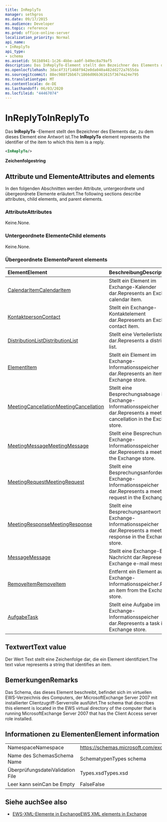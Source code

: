 ```yaml
---
title: InReplyTo
manager: sethgros
ms.date: 09/17/2015
ms.audience: Developer
ms.topic: reference
ms.prod: office-online-server
localization_priority: Normal
api_name:
- InReplyTo
api_type:
- schema
ms.assetid: 561b8941-1c26-4bbe-aa0f-b49ec8a79af5
description: Das InReplyTo-Element stellt den Bezeichner des Elements dar, zu dem dieses Element eine Antwort ist.
ms.openlocfilehash: 3dac4f31f1468f942e0da040a482dd272a7655da
ms.sourcegitcommit: 88ec988f2bb67c1866d06b361615f3674a24e795
ms.translationtype: MT
ms.contentlocale: de-DE
ms.lasthandoff: 06/03/2020
ms.locfileid: "44467074"
---
```

# <a name="inreplyto"></a><span data-ttu-id="e93dc-103">InReplyTo</span><span class="sxs-lookup"><span data-stu-id="e93dc-103">InReplyTo</span></span>

<span data-ttu-id="e93dc-104">Das **InReplyTo** -Element stellt den Bezeichner des Elements dar, zu dem dieses Element eine Antwort ist.</span><span class="sxs-lookup"><span data-stu-id="e93dc-104">The **InReplyTo** element represents the identifier of the item to which this item is a reply.</span></span> 
  
```xml
<InReplyTo/>
```

 <span data-ttu-id="e93dc-105">**Zeichenfolge**</span><span class="sxs-lookup"><span data-stu-id="e93dc-105">**string**</span></span>
## <a name="attributes-and-elements"></a><span data-ttu-id="e93dc-106">Attribute und Elemente</span><span class="sxs-lookup"><span data-stu-id="e93dc-106">Attributes and elements</span></span>

<span data-ttu-id="e93dc-107">In den folgenden Abschnitten werden Attribute, untergeordnete und übergeordnete Elemente erläutert.</span><span class="sxs-lookup"><span data-stu-id="e93dc-107">The following sections describe attributes, child elements, and parent elements.</span></span>
  
### <a name="attributes"></a><span data-ttu-id="e93dc-108">Attribute</span><span class="sxs-lookup"><span data-stu-id="e93dc-108">Attributes</span></span>

<span data-ttu-id="e93dc-109">Keine.</span><span class="sxs-lookup"><span data-stu-id="e93dc-109">None.</span></span>
  
### <a name="child-elements"></a><span data-ttu-id="e93dc-110">Untergeordnete Elemente</span><span class="sxs-lookup"><span data-stu-id="e93dc-110">Child elements</span></span>

<span data-ttu-id="e93dc-111">Keine.</span><span class="sxs-lookup"><span data-stu-id="e93dc-111">None.</span></span>
  
### <a name="parent-elements"></a><span data-ttu-id="e93dc-112">Übergeordnete Elemente</span><span class="sxs-lookup"><span data-stu-id="e93dc-112">Parent elements</span></span>

|<span data-ttu-id="e93dc-113">**Element**</span><span class="sxs-lookup"><span data-stu-id="e93dc-113">**Element**</span></span>|<span data-ttu-id="e93dc-114">**Beschreibung**</span><span class="sxs-lookup"><span data-stu-id="e93dc-114">**Description**</span></span>|
|:-----|:-----|
|[<span data-ttu-id="e93dc-115">CalendarItem</span><span class="sxs-lookup"><span data-stu-id="e93dc-115">CalendarItem</span></span>](calendaritem.md) <br/> |<span data-ttu-id="e93dc-116">Stellt ein Element im Exchange-Kalender dar.</span><span class="sxs-lookup"><span data-stu-id="e93dc-116">Represents an Exchange calendar item.</span></span>  <br/> |
|[<span data-ttu-id="e93dc-117">Kontaktperson</span><span class="sxs-lookup"><span data-stu-id="e93dc-117">Contact</span></span>](contact.md) <br/> |<span data-ttu-id="e93dc-118">Stellt ein Exchange-Kontaktelement dar.</span><span class="sxs-lookup"><span data-stu-id="e93dc-118">Represents an Exchange contact item.</span></span>  <br/> |
|[<span data-ttu-id="e93dc-119">DistributionList</span><span class="sxs-lookup"><span data-stu-id="e93dc-119">DistributionList</span></span>](distributionlist.md) <br/> |<span data-ttu-id="e93dc-120">Stellt eine Verteilerliste dar.</span><span class="sxs-lookup"><span data-stu-id="e93dc-120">Represents a distribution list.</span></span>  <br/> |
|[<span data-ttu-id="e93dc-121">Element</span><span class="sxs-lookup"><span data-stu-id="e93dc-121">Item</span></span>](item.md) <br/> |<span data-ttu-id="e93dc-122">Stellt ein Element im Exchange-Informationsspeicher dar.</span><span class="sxs-lookup"><span data-stu-id="e93dc-122">Represents an item in the Exchange store.</span></span>  <br/> |
|[<span data-ttu-id="e93dc-123">MeetingCancellation</span><span class="sxs-lookup"><span data-stu-id="e93dc-123">MeetingCancellation</span></span>](meetingcancellation.md) <br/> |<span data-ttu-id="e93dc-124">Stellt eine Besprechungsabsage im Exchange-Informationsspeicher dar.</span><span class="sxs-lookup"><span data-stu-id="e93dc-124">Represents a meeting cancellation in the Exchange store.</span></span>  <br/> |
|[<span data-ttu-id="e93dc-125">MeetingMessage</span><span class="sxs-lookup"><span data-stu-id="e93dc-125">MeetingMessage</span></span>](meetingmessage.md) <br/> |<span data-ttu-id="e93dc-126">Stellt eine Besprechung im Exchange-Informationsspeicher dar.</span><span class="sxs-lookup"><span data-stu-id="e93dc-126">Represents a meeting in the Exchange store.</span></span>  <br/> |
|[<span data-ttu-id="e93dc-127">MeetingRequest</span><span class="sxs-lookup"><span data-stu-id="e93dc-127">MeetingRequest</span></span>](meetingrequest.md) <br/> |<span data-ttu-id="e93dc-128">Stellt eine Besprechungsanforderung im Exchange-Informationsspeicher dar.</span><span class="sxs-lookup"><span data-stu-id="e93dc-128">Represents a meeting request in the Exchange store.</span></span>  <br/> |
|[<span data-ttu-id="e93dc-129">MeetingResponse</span><span class="sxs-lookup"><span data-stu-id="e93dc-129">MeetingResponse</span></span>](meetingresponse.md) <br/> |<span data-ttu-id="e93dc-130">Stellt eine Besprechungsantwort im Exchange-Informationsspeicher dar.</span><span class="sxs-lookup"><span data-stu-id="e93dc-130">Represents a meeting response in the Exchange store.</span></span>  <br/> |
|[<span data-ttu-id="e93dc-131">Message</span><span class="sxs-lookup"><span data-stu-id="e93dc-131">Message</span></span>](message-ex15websvcsotherref.md) <br/> |<span data-ttu-id="e93dc-132">Stellt eine Exchange-E-Mail-Nachricht dar.</span><span class="sxs-lookup"><span data-stu-id="e93dc-132">Represents an Exchange e-mail message.</span></span>  <br/> |
|[<span data-ttu-id="e93dc-133">RemoveItem</span><span class="sxs-lookup"><span data-stu-id="e93dc-133">RemoveItem</span></span>](removeitem.md) <br/> |<span data-ttu-id="e93dc-134">Entfernt ein Element aus dem Exchange-Informationsspeicher.</span><span class="sxs-lookup"><span data-stu-id="e93dc-134">Removes an item from the Exchange store.</span></span>  <br/> |
|[<span data-ttu-id="e93dc-135">Aufgabe</span><span class="sxs-lookup"><span data-stu-id="e93dc-135">Task</span></span>](task.md) <br/> |<span data-ttu-id="e93dc-136">Stellt eine Aufgabe im Exchange-Informationsspeicher dar.</span><span class="sxs-lookup"><span data-stu-id="e93dc-136">Represents a task in the Exchange store.</span></span>  <br/> |
   
## <a name="text-value"></a><span data-ttu-id="e93dc-137">Textwert</span><span class="sxs-lookup"><span data-stu-id="e93dc-137">Text value</span></span>

<span data-ttu-id="e93dc-138">Der Wert Text stellt eine Zeichenfolge dar, die ein Element identifiziert.</span><span class="sxs-lookup"><span data-stu-id="e93dc-138">The text value represents a string that identifies an item.</span></span>
  
## <a name="remarks"></a><span data-ttu-id="e93dc-139">Bemerkungen</span><span class="sxs-lookup"><span data-stu-id="e93dc-139">Remarks</span></span>

<span data-ttu-id="e93dc-140">Das Schema, das dieses Element beschreibt, befindet sich im virtuellen EWS-Verzeichnis des Computers, der MicrosoftExchange Server 2007 mit installierter Clientzugriff-Serverrolle ausführt.</span><span class="sxs-lookup"><span data-stu-id="e93dc-140">The schema that describes this element is located in the EWS virtual directory of the computer that is running MicrosoftExchange Server 2007 that has the Client Access server role installed.</span></span>
  
## <a name="element-information"></a><span data-ttu-id="e93dc-141">Informationen zu Elementen</span><span class="sxs-lookup"><span data-stu-id="e93dc-141">Element information</span></span>

|||
|:-----|:-----|
|<span data-ttu-id="e93dc-142">Namespace</span><span class="sxs-lookup"><span data-stu-id="e93dc-142">Namespace</span></span>  <br/> |https://schemas.microsoft.com/exchange/services/2006/types  <br/> |
|<span data-ttu-id="e93dc-143">Name des Schemas</span><span class="sxs-lookup"><span data-stu-id="e93dc-143">Schema Name</span></span>  <br/> |<span data-ttu-id="e93dc-144">Schematypen</span><span class="sxs-lookup"><span data-stu-id="e93dc-144">Types schema</span></span>  <br/> |
|<span data-ttu-id="e93dc-145">Überprüfungsdatei</span><span class="sxs-lookup"><span data-stu-id="e93dc-145">Validation File</span></span>  <br/> |<span data-ttu-id="e93dc-146">Types.xsd</span><span class="sxs-lookup"><span data-stu-id="e93dc-146">Types.xsd</span></span>  <br/> |
|<span data-ttu-id="e93dc-147">Leer kann sein</span><span class="sxs-lookup"><span data-stu-id="e93dc-147">Can be Empty</span></span>  <br/> |<span data-ttu-id="e93dc-148">False</span><span class="sxs-lookup"><span data-stu-id="e93dc-148">False</span></span>  <br/> |
   
## <a name="see-also"></a><span data-ttu-id="e93dc-149">Siehe auch</span><span class="sxs-lookup"><span data-stu-id="e93dc-149">See also</span></span>



- [<span data-ttu-id="e93dc-150">EWS-XML-Elemente in Exchange</span><span class="sxs-lookup"><span data-stu-id="e93dc-150">EWS XML elements in Exchange</span></span>](ews-xml-elements-in-exchange.md)

